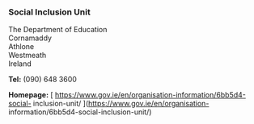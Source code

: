 ###  Social Inclusion Unit

The Department of Education  
Cornamaddy  
Athlone  
Westmeath  
Ireland

**Tel:** (090) 648 3600

**Homepage:** [ https://www.gov.ie/en/organisation-information/6bb5d4-social-
inclusion-unit/ ](https://www.gov.ie/en/organisation-
information/6bb5d4-social-inclusion-unit/)
